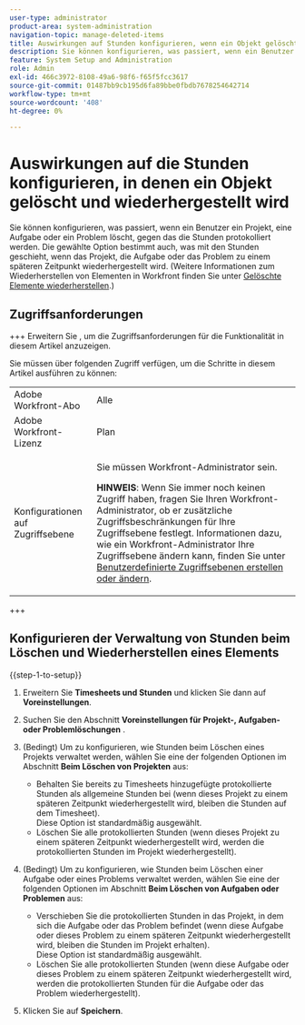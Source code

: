 ```yaml
---
user-type: administrator
product-area: system-administration
navigation-topic: manage-deleted-items
title: Auswirkungen auf Stunden konfigurieren, wenn ein Objekt gelöscht und wiederhergestellt wird
description: Sie können konfigurieren, was passiert, wenn ein Benutzer ein Projekt, eine Aufgabe oder ein Problem löscht, gegen das die Stunden protokolliert werden. Die gewählte Option bestimmt auch, was mit den Stunden geschieht, wenn das Projekt, die Aufgabe oder das Problem zu einem späteren Zeitpunkt wiederhergestellt wird. (Weitere Informationen zum Wiederherstellen von Elementen in Workfront finden Sie unter Gelöschte Elemente wiederherstellen .)
feature: System Setup and Administration
role: Admin
exl-id: 466c3972-8108-49a6-98f6-f65f5fcc3617
source-git-commit: 01487bb9cb195d6fa89bbe0fbdb7678254642714
workflow-type: tm+mt
source-wordcount: '408'
ht-degree: 0%

---
```


# Auswirkungen auf die Stunden konfigurieren, in denen ein Objekt gelöscht und wiederhergestellt wird

Sie können konfigurieren, was passiert, wenn ein Benutzer ein Projekt, eine Aufgabe oder ein Problem löscht, gegen das die Stunden protokolliert werden. Die gewählte Option bestimmt auch, was mit den Stunden geschieht, wenn das Projekt, die Aufgabe oder das Problem zu einem späteren Zeitpunkt wiederhergestellt wird. (Weitere Informationen zum Wiederherstellen von Elementen in Workfront finden Sie unter [Gelöschte Elemente wiederherstellen](../../../administration-and-setup/manage-workfront/manage-deleted-items/restore-deleted-items.md).)

## Zugriffsanforderungen

+++ Erweitern Sie , um die Zugriffsanforderungen für die Funktionalität in diesem Artikel anzuzeigen.

Sie müssen über folgenden Zugriff verfügen, um die Schritte in diesem Artikel ausführen zu können:

<table style="table-layout:auto"> 
 <col> 
 <col> 
 <tbody> 
  <tr> 
   <td role="rowheader">Adobe Workfront-Abo</td> 
   <td>Alle</td> 
  </tr> 
  <tr> 
   <td role="rowheader">Adobe Workfront-Lizenz</td> 
   <td>Plan</td> 
  </tr> 
  <tr> 
   <td role="rowheader">Konfigurationen auf Zugriffsebene</td> 
   <td> <p>Sie müssen Workfront-Administrator sein.</p> <p><b>HINWEIS</b>: Wenn Sie immer noch keinen Zugriff haben, fragen Sie Ihren Workfront-Administrator, ob er zusätzliche Zugriffsbeschränkungen für Ihre Zugriffsebene festlegt. Informationen dazu, wie ein Workfront-Administrator Ihre Zugriffsebene ändern kann, finden Sie unter <a href="../../../administration-and-setup/add-users/configure-and-grant-access/create-modify-access-levels.md" class="MCXref xref">Benutzerdefinierte Zugriffsebenen erstellen oder ändern</a>.</p> </td> 
  </tr> 
 </tbody> 
</table>

+++

## Konfigurieren der Verwaltung von Stunden beim Löschen und Wiederherstellen eines Elements

{{step-1-to-setup}}

1. Erweitern Sie **Timesheets und Stunden** und klicken Sie dann auf **Voreinstellungen**.

1. Suchen Sie den Abschnitt **Voreinstellungen für Projekt-, Aufgaben- oder Problemlöschungen** .
1. (Bedingt) Um zu konfigurieren, wie Stunden beim Löschen eines Projekts verwaltet werden, wählen Sie eine der folgenden Optionen im Abschnitt **Beim Löschen von Projekten** aus:

   * Behalten Sie bereits zu Timesheets hinzugefügte protokollierte Stunden als allgemeine Stunden bei (wenn dieses Projekt zu einem späteren Zeitpunkt wiederhergestellt wird, bleiben die Stunden auf dem Timesheet).\
     Diese Option ist standardmäßig ausgewählt.
   * Löschen Sie alle protokollierten Stunden (wenn dieses Projekt zu einem späteren Zeitpunkt wiederhergestellt wird, werden die protokollierten Stunden im Projekt wiederhergestellt).

1. (Bedingt) Um zu konfigurieren, wie Stunden beim Löschen einer Aufgabe oder eines Problems verwaltet werden, wählen Sie eine der folgenden Optionen im Abschnitt **Beim Löschen von Aufgaben oder Problemen** aus:

   * Verschieben Sie die protokollierten Stunden in das Projekt, in dem sich die Aufgabe oder das Problem befindet (wenn diese Aufgabe oder dieses Problem zu einem späteren Zeitpunkt wiederhergestellt wird, bleiben die Stunden im Projekt erhalten).\
     Diese Option ist standardmäßig ausgewählt.
   * Löschen Sie alle protokollierten Stunden (wenn diese Aufgabe oder dieses Problem zu einem späteren Zeitpunkt wiederhergestellt wird, werden die protokollierten Stunden für die Aufgabe oder das Problem wiederhergestellt).

1. Klicken Sie auf **Speichern**.
